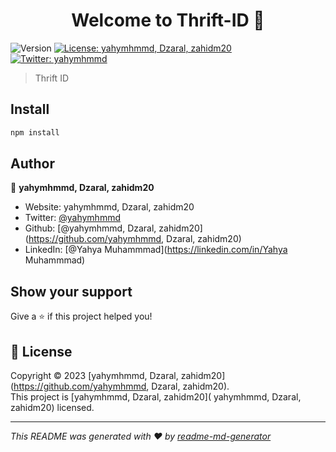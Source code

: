 <h1 align="center">Welcome to Thrift-ID 👋</h1>
<p>
  <img alt="Version" src="https://img.shields.io/badge/version-1.0-blue.svg?cacheSeconds=2592000" />
  <a href=" yahymhmmd, Dzaral, zahidm20" target="_blank">
    <img alt="License: yahymhmmd, Dzaral, zahidm20" src="https://img.shields.io/badge/License-yahymhmmd, Dzaral, zahidm20-yellow.svg" />
  </a>
  <a href="https://twitter.com/yahymhmmd" target="_blank">
    <img alt="Twitter: yahymhmmd" src="https://img.shields.io/twitter/follow/yahymhmmd.svg?style=social" />
  </a>
</p>

> Thrift ID

## Install

```sh
npm install
```

## Author

👤 **yahymhmmd, Dzaral, zahidm20**

* Website: yahymhmmd, Dzaral, zahidm20
* Twitter: [@yahymhmmd](https://twitter.com/yahymhmmd)
* Github: [@yahymhmmd, Dzaral, zahidm20](https://github.com/yahymhmmd, Dzaral, zahidm20)
* LinkedIn: [@Yahya Muhammmad](https://linkedin.com/in/Yahya Muhammmad)

## Show your support

Give a ⭐️ if this project helped you!

## 📝 License

Copyright © 2023 [yahymhmmd, Dzaral, zahidm20](https://github.com/yahymhmmd, Dzaral, zahidm20).<br />
This project is [yahymhmmd, Dzaral, zahidm20]( yahymhmmd, Dzaral, zahidm20) licensed.

***
_This README was generated with ❤️ by [readme-md-generator](https://github.com/kefranabg/readme-md-generator)_